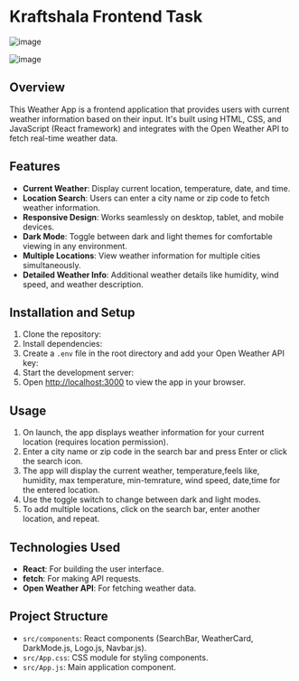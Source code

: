 # Kraftshala Frontend Task

![image](https://i.im.ge/2024/06/16/KVxDZ6.Light-Mode.png)


![image](https://im.ge/i/Dark-Mode.KVxUhK)




## Overview

This Weather App is a frontend application that provides users with current weather information based on their input. It's built using HTML, CSS, and JavaScript (React framework) and integrates with the Open Weather API to fetch real-time weather data.

## Features

- **Current Weather**: Display current location, temperature, date, and time.
- **Location Search**: Users can enter a city name or zip code to fetch weather information.
- **Responsive Design**: Works seamlessly on desktop, tablet, and mobile devices.
- **Dark Mode**: Toggle between dark and light themes for comfortable viewing in any environment.
- **Multiple Locations**: View weather information for multiple cities simultaneously.
- **Detailed Weather Info**: Additional weather details like humidity, wind speed, and weather description.

## Installation and Setup
1. Clone the repository:
2. Install dependencies:
3. Create a `.env` file in the root directory and add your Open Weather API key:
4. Start the development server:
5. Open [http://localhost:3000](http://localhost:3000) to view the app in your browser.

## Usage

1. On launch, the app displays weather information for your current location (requires location permission).
2. Enter a city name or zip code in the search bar and press Enter or click the search icon.
3. The app will display the current weather, temperature,feels like, humidity, max temperature, min-temrature, wind speed, date,time for the entered location.
4. Use the toggle switch to change between dark and light modes.
5. To add multiple locations, click on the search bar, enter another location, and repeat.

## Technologies Used

- **React**: For building the user interface.
- **fetch**: For making API requests.
- **Open Weather API**: For fetching weather data.

## Project Structure

- `src/components`: React components (SearchBar, WeatherCard, DarkMode.js, Logo.js, Navbar.js).
- `src/App.css`: CSS module  for styling components.
- `src/App.js`: Main application component.
 
